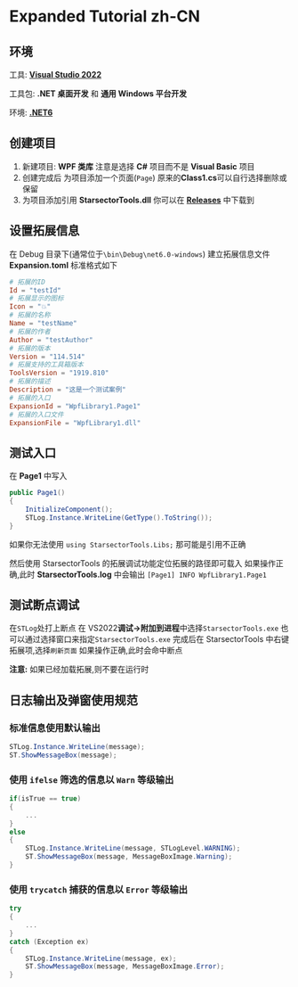 # Expanded Tutorial zh-CN

## 环境

工具: **[Visual Studio 2022](https://visualstudio.microsoft.com/zh-hans/vs/)**

工具包: **.NET 桌面开发** 和 **通用 Windows 平台开发**

环境: **[.NET6](https://dotnet.microsoft.com/zh-cn/download/dotnet/6.0)**

## 创建项目

1. 新建项目: **WPF 类库**
   注意是选择 **C#** 项目而不是 **Visual Basic** 项目
2. 创建完成后 为项目添加一个页面(`Page`)
   原来的**Class1.cs**可以自行选择删除或保留
3. 为项目添加引用 **StarsectorTools.dll**
   你可以在 **[Releases](https://github.com/Hakoyu/StarsectorTools/releases)** 中下载到

## 设置拓展信息

在 Debug 目录下(通常位于`\bin\Debug\net6.0-windows`)
建立拓展信息文件 **Expansion.toml**
标准格式如下

```toml
# 拓展的ID
Id = "testId"
# 拓展显示的图标
Icon = "💥"
# 拓展的名称
Name = "testName"
# 拓展的作者
Author = "testAuthor"
# 拓展的版本
Version = "114.514"
# 拓展支持的工具箱版本
ToolsVersion = "1919.810"
# 拓展的描述
Description = "这是一个测试案例"
# 拓展的入口
ExpansionId = "WpfLibrary1.Page1"
# 拓展的入口文件
ExpansionFile = "WpfLibrary1.dll"
```

## 测试入口

在 **Page1** 中写入

```csharp
public Page1()
{
    InitializeComponent();
    STLog.Instance.WriteLine(GetType().ToString());
}
```

如果你无法使用 `using StarsectorTools.Libs;`
那可能是引用不正确

然后使用 StarsectorTools 的拓展调试功能定位拓展的路径即可载入
如果操作正确,此时 **StarsectorTools.log** 中会输出 `[Page1] INFO WpfLibrary1.Page1`

## 测试断点调试

在`STLog`处打上断点
在 VS2022**调试->附加到进程**中选择`StarsectorTools.exe`
也可以通过选择窗口来指定`StarsectorTools.exe`
完成后在 StarsectorTools 中右键拓展项,选择`刷新页面`
如果操作正确,此时会命中断点

**注意:** 如果已经加载拓展,则不要在运行时

## 日志输出及弹窗使用规范

### 标准信息使用默认输出

```csharp
STLog.Instance.WriteLine(message);
ST.ShowMessageBox(message);
```

### 使用 `ifelse` 筛选的信息以 `Warn` 等级输出

```csharp
if(isTrue == true)
{
    ...
}
else
{
    STLog.Instance.WriteLine(message, STLogLevel.WARNING);
    ST.ShowMessageBox(message, MessageBoxImage.Warning);
}
```

### 使用 `trycatch` 捕获的信息以 `Error` 等级输出

```csharp
try
{
    ...
}
catch (Exception ex)
{
    STLog.Instance.WriteLine(message, ex);
    ST.ShowMessageBox(message, MessageBoxImage.Error);
}
```
